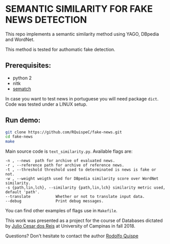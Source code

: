 # SEMANTIC SIMILARITY FOR FAKE NEWS DETECTION

This repo implements a semantic similarity method using YAGO, DBpedia and WordNet.

This method is tested for authomatic fake detection.

## Prerequisites:

* python 2
* nltk
* [sematch](https://github.com/gsi-upm/sematch)

In case you want to test news in portuguese you will need package `dict`. Code was tested under a LINUX setup.

## Run demo:

```bash
git clone https://github.com/RQuispeC/fake-news.git
cd fake-news
make
```

Main source code is `text_similarity.py`. Available flags are:
```
-n , --news  path for archive of evaluated news.
-r , --reference path for archive of reference news.
-t , --threshold threshold used to determinated is news is fake or not.
-w , --weight weigth used for DBpedia similarity score over WordNet similarity.
-s {path,lin,lch}, --similarity {path,lin,lch} similarity metric used, default 'path'.
--translate           Whether or not to translate input data.
--debug               Print debug messages.
```

You can find other examples of flags use in `Makefile`.

This work was presented as a project for the course of Databases dictated by [Julio Cesar dos Reis](http://ic.unicamp.br/~jreis/) at University of Campinas in fall 2018.

Questions? Don't hesitate to contact the author [Rodolfo Quispe](https://github.com/RQuispeC) 

